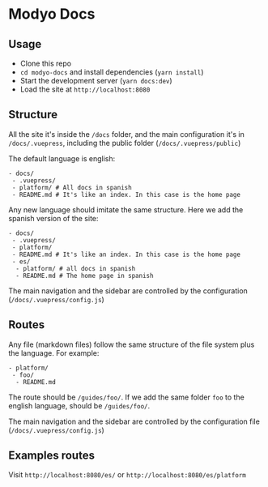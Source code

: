 # Modyo Docs

## Usage

- Clone this repo
- `cd modyo-docs` and install dependencies (`yarn install`)
- Start the development server (`yarn docs:dev`)
- Load the site at `http://localhost:8080`

## Structure

All the site it's inside the `/docs` folder, and the main configuration it's in `/docs/.vuepress`, including the public folder (`/docs/.vuepress/public`)

The default language is english:

```
- docs/
 - .vuepress/
 - platform/ # All docs in spanish
 - README.md # It's like an index. In this case is the home page
```

Any new language should imitate the same structure. Here we add the spanish version of the site:

```
- docs/
 - .vuepress/
 - platform/
 - README.md # It's like an index. In this case is the home page
 - es/
  - platform/ # all docs in spanish
  - README.md # The home page in spanish
```

The main navigation and the sidebar are controlled by the configuration (`/docs/.vuepress/config.js`)

## Routes

Any file (markdown files) follow the same structure of the file system plus the language. For example:

```
- platform/
 - foo/
  - README.md
```

The route should be `/guides/foo/`. If we add the same folder `foo` to the english language, should be `/guides/foo/`.

The main navigation and the sidebar are controlled by the configuration file (`/docs/.vuepress/config.js`)

## Examples routes

Visit `http://localhost:8080/es/` or `http://localhost:8080/es/platform`